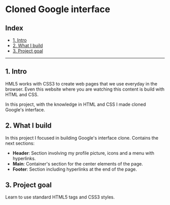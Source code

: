 # Cloned Google interface

## Index

* [1. Intro](https://github.com/RuthMitty/interface_Google/blob/main/README.md#1-intro)
* [2. What I build](#)
* [3. Project goal](#)

****
## 1. Intro
HML5 works with CSS3 to create web pages that we use everyday in the browser. Even this website where you are watching this content is build with HTML and CSS.

In this project, with the knowledge in HTML and CSS I made cloned Google's interface.

## 2.  What I build
In this project I focused in building Google's interface clone. Contains the next sections:

* **Header**: Section involving my profile picture, icons and a menu with hyperlinks.
* **Main**: Container's section for the center elements of the page.
* **Footer**: Section including hyperlinks at the end of the page.

## 3. Project goal
Learn to use standard HTML5 tags and CSS3 styles.

